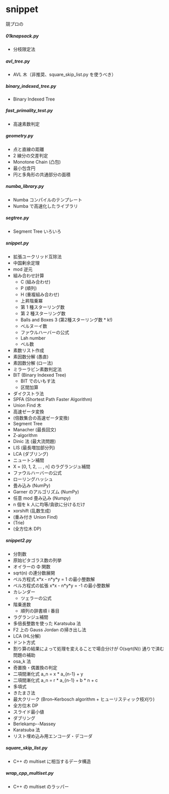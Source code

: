 # snippet
競プロの

##### 01knapsack.py

- 分枝限定法

##### avl_tree.py

- AVL 木（非推奨、square_skip_list.py を使うべき）

##### binary_indexed_tree.py

- Binary Indexed Tree

##### fast_primality_test.py

- 高速素数判定

##### geometry.py

- 点と直線の距離
- 2 線分の交差判定
- Monotone Chain (凸包)
- 最小包含円
- 円と多角形の共通部分の面積

##### numba_library.py

- Numba コンパイルのテンプレート
- Numba で高速化したライブラリ

##### segtree.py

- Segment Tree いろいろ

##### snippet.py
- 拡張ユークリッド互除法
- 中国剰余定理
- mod 逆元
- 組み合わせ計算
	- C (組み合わせ)
	- P (順列)
	- H (重複組み合わせ)
	- 上昇階乗冪
	- 第 1 種スターリング数
	- 第 2 種スターリング数
	- Balls and Boxes 3 (第2種スターリング数 \* k!)
	- ベルヌーイ数
	- ファウルハーバーの公式
	- Lah number
	- ベル数
- 素数リスト作成
- 素因数分解 (愚直)
- 素因数分解 (ロー法)
- ミラーラビン素数判定法
- BIT (Binary Indexed Tree)
	- BIT でのいもす法
	- 区間加算
- ダイクストラ法
- SPFA (Shortest Path Faster Algorithm)
- Union Find 木
- 高速ゼータ変換
- (倍数集合の高速ゼータ変換)
- Segment Tree
- Manacher (最長回文)
- Z-algorithm
- Dinic 法 (最大流問題)
- LIS (最長増加部分列)
- LCA (ダブリング)
- ニュートン補間
- X = [0, 1, 2, ... , n] のラグランジュ補間
- ファウルハーバーの公式
- ローリングハッシュ
- 畳み込み (NumPy)
- Garner のアルゴリズム (NumPy)
- 任意 mod 畳み込み (Numpy)
- n 個を k 人に均等/貪欲に分けるだけ
- xorshift (乱数生成)
- (重み付き Union Find)
- (Trie)
- (全方位木 DP)


##### snippet2.py

- 分割数
- 原始ピタゴラス数の列挙
- オイラーの Φ 関数
- sqrt(n) の連分数展開
- ペル方程式 x\*x - n\*y\*y = 1 の最小整数解
- ペル方程式の拡張 x\*x - n\*y\*y = -1 の最小整数解
- カレンダー
	- ツェラーの公式
- 階乗進数
	- 順列の辞書順 i 番目
- ラグランジュ補間
- 多倍長整数を使った Karatsuba 法
- F2 上の Gauss Jordan の掃き出し法
- LCA (HL分解)
- ドント方式
- 割り算の結果によって処理を変えることで場合分けが O(sqrt(N)) 通りで済む問題の補助
- osa_k 法
- 奇置換・偶置換の判定
- 二項間漸化式 a_n = x \* a_{n-1} + y
- 二項間漸化式 a_n = r \* a_{n-1} + b \* n + c
- 多項式
- きたまさ法
- 最大クリーク (Bron–Kerbosch algorithm + ヒューリスティック枝刈り)
- 全方位木 DP
- スライド最小値
- ダブリング
- Berlekamp--Massey
- Karatsuba 法
- リスト埋め込み用エンコーダ・デコーダ

##### square_skip_list.py

- C++ の multiset に相当するデータ構造

##### wrap_cpp_multiset.py

- C++ の multiset のラッパー
